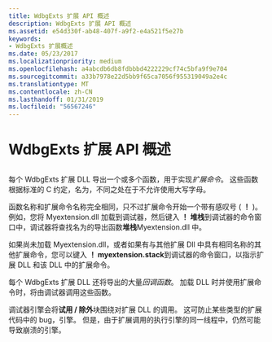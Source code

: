 ```yaml
---
title: WdbgExts 扩展 API 概述
description: WdbgExts 扩展 API 概述
ms.assetid: e54d330f-ab48-407f-a9f2-e4a521f5e27b
keywords:
- WdbgExts 扩展概述
ms.date: 05/23/2017
ms.localizationpriority: medium
ms.openlocfilehash: a4abcdb6db8fdbbbd4222229cf74c5bfa9f9e704
ms.sourcegitcommit: a33b7978e22d5bb9f65ca7056f955319049a2e4c
ms.translationtype: MT
ms.contentlocale: zh-CN
ms.lasthandoff: 01/31/2019
ms.locfileid: "56567246"
---
```

# <a name="wdbgexts-extension-api-overview"></a>WdbgExts 扩展 API 概述


## <span id="ddk_wdbgexts_extension_api_overview_dbwx"></span><span id="DDK_WDBGEXTS_EXTENSION_API_OVERVIEW_DBWX"></span>


每个 WdbgExts 扩展 DLL 导出一个或多个函数，用于实现*扩展命令*。 这些函数根据标准的 C 约定，名为，不同之处在于不允许使用大写字母。

函数名称和扩展命令名称完全相同，只不过扩展命令开始一个带有感叹号 ( **！** )。 例如，您将 Myextension.dll 加载到调试器，然后键入 **！ 堆栈**到调试器的命令窗口中，调试器将查找名为的导出函数**堆栈**Myextension.dll 中。

如果尚未加载 Myextension.dll，或者如果有与其他扩展 Dll 中具有相同名称的其他扩展命令，您可以键入 **！ myextension.stack**到调试器的命令窗口，以指示扩展 DLL 和该 DLL 中的扩展命令。

每个 WdbgExts 扩展 DLL 还将导出的大量*回调函数*。 加载 DLL 时并使用扩展命令时，将由调试器调用这些函数。

调试器引擎会将**试用 / 除外**块围绕对扩展 DLL 的调用。 这可防止某些类型的扩展代码中的 bug，引擎。 但是，由于扩展调用的执行引擎的同一线程中，仍然可能导致崩溃的引擎。

 

 





